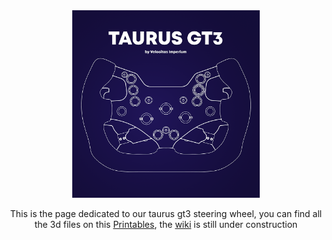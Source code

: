 <div align="center">
<img src="images/Taurus GT3_1000p_1x.png" height=300px>

This is the page dedicated to our taurus gt3 steering wheel, you can find all the 3d files on this [Printables](https://www.printables.com/model/435921-taurus-gt3-huracanaudi-r8-gt3-replica), the [wiki](https://github.com/VelocitasImperium/Taurus-GT3/wiki) is still under construction

</div>



